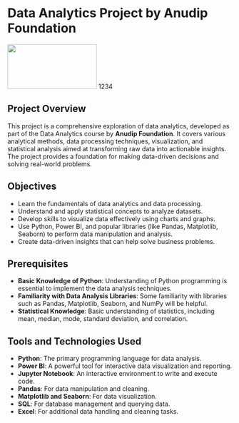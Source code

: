 # Data Analytics Project by Anudip Foundation  
 <img src="https://anudip.org/wp-content/uploads/2024/04/Anudip-transparent-Logo-1024x453.png.webp" width="200" height="100"/>
1234

## Project Overview
This project is a comprehensive exploration of data analytics, developed as part of the Data Analytics course by **Anudip Foundation**. It covers various analytical methods, data processing techniques, visualization, and statistical analysis aimed at transforming raw data into actionable insights. The project provides a foundation for making data-driven decisions and solving real-world problems.

## Objectives
- Learn the fundamentals of data analytics and data processing.
- Understand and apply statistical concepts to analyze datasets.
- Develop skills to visualize data effectively using charts and graphs.
- Use Python, Power BI, and popular libraries (like Pandas, Matplotlib, Seaborn) to perform data manipulation and analysis.
- Create data-driven insights that can help solve business problems.

## Prerequisites
- **Basic Knowledge of Python**: Understanding of Python programming is essential to implement the data analysis techniques.
- **Familiarity with Data Analysis Libraries**: Some familiarity with libraries such as Pandas, Matplotlib, Seaborn, and NumPy will be helpful.
- **Statistical Knowledge**: Basic understanding of statistics, including mean, median, mode, standard deviation, and correlation.

## Tools and Technologies Used
- **Python**: The primary programming language for data analysis.
- **Power BI**: A powerful tool for interactive data visualization and reporting.
- **Jupyter Notebook**: An interactive environment to write and execute code.
- **Pandas**: For data manipulation and cleaning.
- **Matplotlib and Seaborn**: For data visualization.
- **SQL**: For database management and querying data.
- **Excel**: For additional data handling and cleaning tasks.
